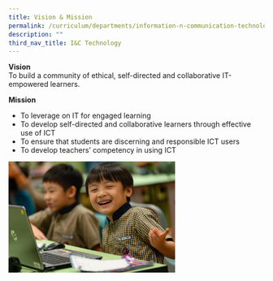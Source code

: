 ```yaml
---
title: Vision & Mission
permalink: /curriculum/departments/information-n-communication-technology/vision-n-mission/
description: ""
third_nav_title: I&C Technology
---
```

<p><strong>Vision</strong><br>To build a community of ethical, self-directed and collaborative IT-empowered learners.</p>
<p><strong>Mission</strong></p>
<ul>
<li>To leverage on IT for engaged learning</li>
<li>To develop self-directed and collaborative learners through effective use of ICT</li>
<li>To ensure that students are discerning and responsible ICT users</li>
<li>To develop teachers&rsquo; competency in using ICT</li>
</ul>
<img style="width: 65%;" src="/images/ICT%20Dept%20banner-min.jpg">
